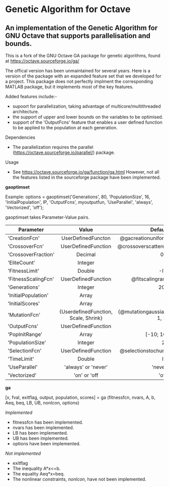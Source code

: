 # Genetic Algorithm for Octave
An implementation of the Genetic Algorithm for GNU Octave that supports parallelisation and bounds.  
---
This is a fork of the GNU Octave GA package for genetic algorithms, found at https://octave.sourceforge.io/ga/

The offical version has been unmaintained for several years.  Here is a version of the package with an expanded feature set that we developed for a project.  This package does not perfectly implment the corresponding MATLAB package, but it implements most of the key features. 

Added features include:-
- supoort for parallelization, taking advantage of multicore/multithreaded architecture. 
- the support of upper and lower bounds on the variables to be optimised.
- support of the 'OutputFcns' feature that enables a user defined function to be applied to the population at each generation. 

Dependencies
- The parallelization requires the parallel (https://octave.sourceforge.io/parallel/) package.  

Usage
 - See https://octave.sourceforge.io/ga/function/ga.html However, not all the features listed in the sourceforge package have been implemented.
 
**gaoptimset**

Example: options = gaoptimset('Generations', 80, 'PopulationSize', 16, 'InitialPopulation', IP, 'OutputFcns', myoutputfun, 'UseParallel', 'always', 'Vectorized', 'off');

gaoptimset takes Parameter-Value pairs.

|Parameter|Value|Default|
|---------|:----:|-----:|
|'CreationFcn'|UserDefinedFuncton|@gacreationuniform|
|'CrossoverFcn'|UserDefinedFunction|@crossoverscattered|
|'CrossoverFraction'|Decimal|0.8|
|'EliteCount'|Integer|2|
|'FitnessLimit'|Double|-Inf|
|'FitnessScalingFcn'|UserDefinedFunction|@fitscalingrank|
|'Generations'|Integer|200|
|'InitialPopulation'|Array|[]|
|'InitialScores'|Array|[]|
|'MutationFcn'|{UserdefinedFunction, Scale, Shrink}|{@mutationgaussian, 1, 1}|
|'OutputFcns'|UserDefinedFunction|[]|
|'PopInitRange'|Array|[-10; 10]
|'PopulationSize'|Integer|20|
|'SelectionFcn'|UserDefinedFunction|@selectionstochunif|
|'TimeLimit'|Double|Inf|
|'UseParallel'|'always' or 'never'|'never'|
|'Vectorized'|'on' or 'off|'off'|


**ga**

[x, fval, exitflag, output, population, scores] = ga (fitnessfcn, nvars, A, b, Aeq, beq, LB, UB, nonlcon, options)

*Implemented*
- fitnessfcn has been implemented.
- nvars has been implemented.
- LB has been implemented.
- UB has been implemented.
- options have been implemented. 

*Not implemented*
- exitflag
- The inequality A\*x<=b.  
- The equality Aeq\*x=beq.
- The nonlinear constraints, *nonlcon*, have not been implemented.
